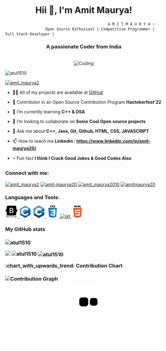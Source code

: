 <h1 align="center">Hii 👋, I'm Amit Maurya! </h1>

                                                  A M I T M A U R Y A ✨
                      Open Source Enthusiast | Competitive Programmer | Full Stack Developer |

<h3 align="center">A passionate Coder from India</h3>
<br>
<div align="center">
<img align="center" alt="Coding" width="400" src="https://cdn.dribbble.com/users/1162077/screenshots/3848914/programmer.gif">
</div>
<p align="left"> <img src="https://komarev.com/ghpvc/?username=atul1510&label=Profile%20views&color=0e75b6&style=flat" alt="atul1510" /> </p>

<p align="left"> <a href="https://twitter.com/amit_maurya2" target="blank"><img src="https://img.shields.io/twitter/follow/amit_maurya2?logo=twitter&style=for-the-badge" alt="amit_maurya2" /></a> </p>

- 👨‍💻 All of my projects are available at [GitHub](https://github.com/amitMaurya96)

- 🔭 Contributor in an Open Source Contribution Program **Hactoberfest'22**

- 🌱 I’m currently learning **C++ & DSA**

- 👯 I’m looking to collaborate on **Some Cool Open source projects**

- 💬 Ask me about **C++, Java, Git, Github, HTML, CSS, JAVASCRIPT**

- 📫 How to reach me **Linkedin : https://www.linkedin.com/in/amit-maurya20/**

- ⚡ Fun fact **I think I Crack Good Jokes & Good Codes Also**

<h3 align="left">Connect with me:</h3>
<p align="left">
<a href="https://twitter.com/amit_maurya2" target="blank"><img align="center" src="https://raw.githubusercontent.com/rahuldkjain/github-profile-readme-generator/master/src/images/icons/Social/twitter.svg" alt="amit_maurya2" height="30" width="40" /></a>
<a href="https://www.linkedin.com/in/amit-maurya20/" target="blank"><img align="center" src="https://raw.githubusercontent.com/rahuldkjain/github-profile-readme-generator/master/src/images/icons/Social/linked-in-alt.svg" alt="amit-maurya20" height="30" width="40" /></a>
<a href="https://www.instagram.com/amit_maurya2010/" target="blank"><img align="center" src="https://raw.githubusercontent.com/rahuldkjain/github-profile-readme-generator/master/src/images/icons/Social/instagram.svg" alt="amit_maurya2010" height="30" width="40" /></a>
<a href="https://www.codechef.com/users/amitmaurya20" target="blank"><img align="center" src="https://cdn.jsdelivr.net/npm/simple-icons@3.1.0/icons/codechef.svg" alt="amitmaurya20" height="30" width="40" /></a>
</p>

<h3 align="left">Languages and Tools:</h3>
<p align="left"> <a href="https://getbootstrap.com" target="_blank" rel="noreferrer"> <img src="https://raw.githubusercontent.com/devicons/devicon/master/icons/bootstrap/bootstrap-plain-wordmark.svg" alt="bootstrap" width="40" height="40"/> </a> <a href="https://www.cprogramming.com/" target="_blank" rel="noreferrer"> <img src="https://raw.githubusercontent.com/devicons/devicon/master/icons/c/c-original.svg" alt="c" width="40" height="40"/> </a> <a href="https://www.w3schools.com/cpp/" target="_blank" rel="noreferrer"> <img src="https://raw.githubusercontent.com/devicons/devicon/master/icons/cplusplus/cplusplus-original.svg" alt="cplusplus" width="40" height="40"/> </a> <a href="https://www.w3schools.com/css/" target="_blank" rel="noreferrer"> <img src="https://raw.githubusercontent.com/devicons/devicon/master/icons/css3/css3-original-wordmark.svg" alt="css3" width="40" height="40"/> </a> <a href="https://git-scm.com/" target="_blank" rel="noreferrer"> <img src="https://www.vectorlogo.zone/logos/git-scm/git-scm-icon.svg" alt="git" width="40" height="40"/> </a> <a href="https://www.w3.org/html/" target="_blank" rel="noreferrer"> <img src="https://raw.githubusercontent.com/devicons/devicon/master/icons/html5/html5-original-wordmark.svg" alt="html5" width="40" height="40"/> </a> </p>

<h3>My GitHub stats<h3>
<p align="left"> <img src="https://komarev.com/ghpvc/?username=atul1510&label=Profile%20views&color=0e75b6&style=flat" alt="atul1510" /> </p>

<p>
  <img width="49%" src="https://github-readme-stats.vercel.app/api?username=amitmaurya96&&show_icons=true&title_color=ffffff&icon_color=bb2acf&text_color=daf7dc&bg_color=151515">
  <img width="49%"   src="https://github-readme-streak-stats.herokuapp.com/?user=atul1510&theme=nightowl&hide_border=true&fire=DD2727" alt="atul1510" />
  <img width="40%" align="center"  src="https://github-readme-stats.vercel.app/api/top-langs?username=atul1510&color=0e75b6&style=flat&theme=nightowl&hide_border=true" alt="atul1510" />
</p>


<summary>:chart_with_upwards_trend: Contribution Chart </summary>
   <br/>
   <img src="https://activity-graph.herokuapp.com/graph?username=atul1510&theme=xcode" alt="Contribution Graph" align="center" />

<p align="center">
  <img src="https://raw.githubusercontent.com/atul1510/atul1510/output/github-contribution-grid-snake.svg" alt="snake"></center>
</p>
